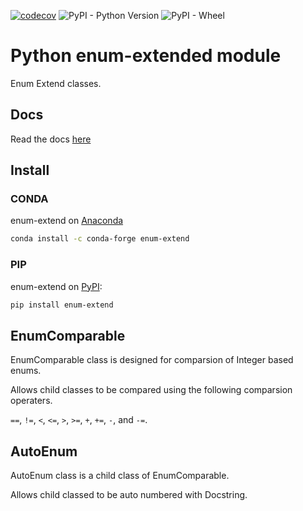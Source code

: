 [![codecov](https://codecov.io/gh/Amourspirit/python-enum-extend/branch/master/graph/badge.svg?token=FR0OBGG97C)](https://codecov.io/gh/Amourspirit/python-enum-extend) ![PyPI - Python Version](https://img.shields.io/pypi/pyversions/enum-extend) ![PyPI - Wheel](https://img.shields.io/pypi/wheel/enum-extend)

# Python enum-extended module

Enum Extend classes.

## Docs

Read the docs [here](https://python-enum-extend.readthedocs.io/)

## Install

### CONDA

enum-extend on [Anaconda](https://anaconda.org/conda-forge/enum-extend)

```bash
conda install -c conda-forge enum-extend
```

### PIP

enum-extend on [PyPI](https://pypi.org/project/enum-extend/):

```bash
pip install enum-extend
```

## EnumComparable

EnumComparable class is designed for comparsion of Integer based enums.

Allows child classes to be compared using the following comparsion operaters.

`==`, `!=`, `<`, `<=`, `>`, `>=`, `+`, `+=`, `-`, and `-=`.

## AutoEnum

AutoEnum class is a child class of EnumComparable.

Allows child classed to be auto numbered with Docstring.
